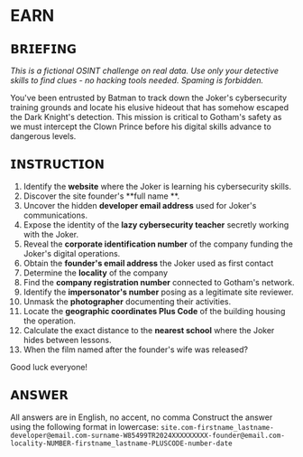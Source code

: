 # EARN


## 𝗕𝗥𝗜𝗘𝗙𝗜𝗡𝗚

*This is a fictional OSINT challenge on real data. Use only your detective skills to find clues - no hacking tools needed. Spaming is forbidden.*


You've been entrusted by Batman to track down the Joker's cybersecurity training grounds and locate his elusive hideout that has somehow escaped the Dark Knight's detection. This mission is critical to Gotham's safety as we must intercept the Clown Prince before his digital skills advance to dangerous levels.

## 𝗜𝗡𝗦𝗧𝗥𝗨𝗖𝗧𝗜𝗢𝗡

1. Identify the **website** where the Joker is learning his cybersecurity skills.
2. Discover the site founder's **full name **.
3. Uncover the hidden **developer email address** used for Joker's communications.
4. Expose the identity of the **lazy cybersecurity teacher** secretly working with the Joker.
5. Reveal the **corporate identification number** of the company funding the Joker's digital operations.
6. Obtain the **founder's email address** the Joker used as first contact
7. Determine the **locality** of the company
8. Find the **company registration number** connected to Gotham's network.
9. Identify the **impersonator's number** posing as a legitimate site reviewer.
10. Unmask the **photographer** documenting their activities.
11. Locate the **geographic coordinates Plus Code** of the building housing the operation.
12. Calculate the exact distance to the **nearest school** where the Joker hides between lessons.
13. When the film named after the founder's wife was released?

Good luck everyone!


## 𝗔𝗡𝗦𝗪𝗘𝗥

All answers are in English, no accent, no comma
Construct the answer using the following format in lowercase:
`site.com-firstname_lastname-developer@email.com-surname-W85499TR2024XXXXXXXXX-founder@email.com-locality-NUMBER-firstname_lastname-PLUSCODE-number-date`
